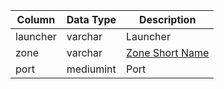 | Column   | Data Type | Description                                                                         |
| -------- | --------- | ----------------------------------------------------------------------------------- |
| launcher | varchar   | Launcher                                                                            |
| zone     | varchar   | [Zone Short Name](https://eqemu.gitbook.io/server/categories/reference-lists/zones) |
| port     | mediumint | Port                                                                                |